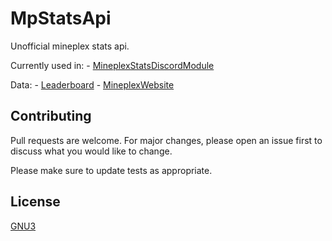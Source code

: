 # MpStatsApi

Unofficial mineplex stats api. 

Currently used in:
    - [MineplexStatsDiscordModule](https://github.com/Timmi6790/MineplexStatsDiscordModule)

Data:
    - [Leaderboard](https://github.com/Timmi6790/MineplexLeaderboardUpdate)
    - [MineplexWebsite](https://www.mineplex.com/players/)

## Contributing
Pull requests are welcome. For major changes, please open an issue first to discuss what you would like to change.

Please make sure to update tests as appropriate.

## License
[GNU3](https://www.gnu.org/licenses/gpl-3.0.de.html)